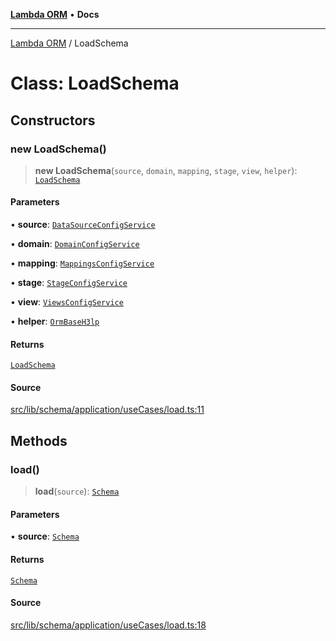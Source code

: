 [**Lambda ORM**](../README.md) • **Docs**

***

[Lambda ORM](../README.md) / LoadSchema

# Class: LoadSchema

## Constructors

### new LoadSchema()

> **new LoadSchema**(`source`, `domain`, `mapping`, `stage`, `view`, `helper`): [`LoadSchema`](LoadSchema.md)

#### Parameters

• **source**: [`DataSourceConfigService`](DataSourceConfigService.md)

• **domain**: [`DomainConfigService`](DomainConfigService.md)

• **mapping**: [`MappingsConfigService`](MappingsConfigService.md)

• **stage**: [`StageConfigService`](StageConfigService.md)

• **view**: [`ViewsConfigService`](ViewsConfigService.md)

• **helper**: [`OrmBaseH3lp`](OrmBaseH3lp.md)

#### Returns

[`LoadSchema`](LoadSchema.md)

#### Source

[src/lib/schema/application/useCases/load.ts:11](https://github.com/lambda-orm/lambdaorm-base/blob/2b4bbf4c1401295bf2ed95d8b326e6cfc5d3f301/src/lib/schema/application/useCases/load.ts#L11)

## Methods

### load()

> **load**(`source`): [`Schema`](../interfaces/Schema.md)

#### Parameters

• **source**: [`Schema`](../interfaces/Schema.md)

#### Returns

[`Schema`](../interfaces/Schema.md)

#### Source

[src/lib/schema/application/useCases/load.ts:18](https://github.com/lambda-orm/lambdaorm-base/blob/2b4bbf4c1401295bf2ed95d8b326e6cfc5d3f301/src/lib/schema/application/useCases/load.ts#L18)
